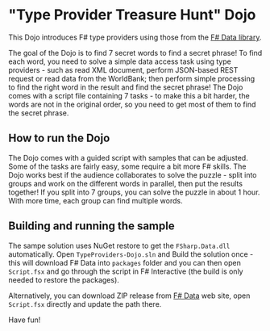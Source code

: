 "Type Provider Treasure Hunt" Dojo
==================================

This Dojo introduces F# type providers using those from the [F# Data library](http://fsharp.github.io/FSharp.Data/).

The goal of the Dojo is to find 7 secret words to find a secret phrase! To find each word, you need to solve a simple
data access task using type providers - such as read XML document, perform JSON-based REST request or read data from
the WorldBank; then perform simple processing to find the right word in the result and find the secret phrase!
The Dojo comes with a script file containing 7 tasks - to make this a bit harder, the words are not in the original
order, so you need to get most of them to find the secret phrase.

## How to run the Dojo

The Dojo comes with a guided script with samples that can be adjusted. Some of the tasks are fairly easy, some require
a bit more F# skills. The Dojo works best if the audience collaborates to solve the puzzle - split into groups and work
on the different words in parallel, then put the results together! If you split into 7 groups, you can solve the puzzle
in about 1 hour. With more time, each group can find multiple words.

## Building and running the sample

The sampe solution uses NuGet restore to get the `FSharp.Data.dll` automatically. Open `TypeProviders-Dojo.sln` and 
Build the solution once - this will download F# Data into `packages` folder and you can then open `Script.fsx` and 
go through the script in F# Interactive (the build is only needed to restore the packages).

Alternatively, you can download ZIP release from [F# Data](http://fsharp.github.io/FSharp.Data/) web site, open
`Script.fsx` directly and update the path there.

Have fun!